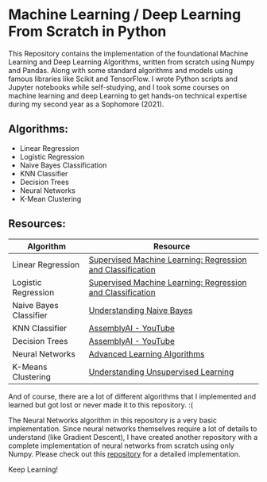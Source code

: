 # Machine Learning / Deep Learning From Scratch in Python
This Repository contains the implementation of the foundational Machine Learning and Deep Learning Algorithms, written from scratch using Numpy and Pandas.
Along with some standard algorithms and models using famous libraries like Scikit and TensorFlow.
I wrote Python scripts and Jupyter notebooks while self-studying, and I took some courses on machine learning and deep Learning to get hands-on technical expertise during my second year as a Sophomore (2021).

## Algorithms:
- Linear Regression
- Logistic Regression
- Naive Bayes Classification
- KNN Classifier
- Decision Trees
- Neural Networks
- K-Mean Clustering

## Resources:

| Algorithm            | Resource                                                                                                                                   |
|----------------------|-------------------------------------------------------------------------------------------------------------------------------------------|
| Linear Regression    | [Supervised Machine Learning: Regression and Classification](https://www.coursera.org/specializations/machine-learning-introduction)     |
| Logistic Regression  | [Supervised Machine Learning: Regression and Classification](https://www.coursera.org/specializations/machine-learning-introduction)     |
| Naive Bayes Classifier | [Understanding Naive Bayes](https://youtu.be/O2L2Uv9pdDA?si=QIcVKqqfj54IGxd5)                                                            |
| KNN Classifier       | [AssemblyAI - YouTube](https://www.youtube.com/watch?v=rTEtEy5o3X0)                                                                       |
| Decision Trees       | [AssemblyAI - YouTube](https://youtu.be/NxEHSAfFlK8?list=PLcWfeUsAys2k_xub3mHks85sBHZvg24Jd)                                              |
| Neural Networks      | [Advanced Learning Algorithms](https://www.coursera.org/learn/advanced-learning-algorithms?specialization=machine-learning-introduction) |
| K-Means Clustering   | [Understanding Unsupervised Learning](https://www.coursera.org/learn/unsupervised-learning-recommenders-reinforcement-learning?specialization=machine-learning-introduction) |

And of course, there are a lot of different algorithms that I implemented and learned but got lost or never made it to this repository. :(

The Neural Networks algorithm in this repository is a very basic implementation. Since neural networks themselves require a lot of details to understand (like Gradient Descent), I have created another repository with a complete implementation of neural networks from scratch using only Numpy. Please check out this [repository](https://github.com/AbdullahMushtaq78/Neural-Networks-Library-from-scratch-) for a detailed implementation.


Keep Learning!
